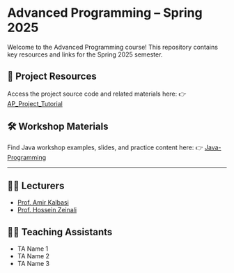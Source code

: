 # Advanced Programming – Spring 2025

Welcome to the Advanced Programming course! This repository contains key resources and links for the Spring 2025 semester.

## 🔗 Project Resources

Access the project source code and related materials here:
👉 [AP\_Project\_Tutorial](https://github.com/MahdiHaeri/AP_Project_Tutorial)

## 🛠 Workshop Materials

Find Java workshop examples, slides, and practice content here:
👉 [Java-Programming](https://github.com/AUT-Programming/Java-Programming)

---- 
## 👨‍🏫 Lecturers

* [Prof. Amir Kalbasi](https://www.linkedin.com/in/amir-kalbasi-2235a271)
* [Prof. Hossein Zeinali](https://www.linkedin.com/in/hossein-zeinali-2342aa78)

## 👨‍💻 Teaching Assistants

* TA Name 1
* TA Name 2
* TA Name 3

<!-- Add more as needed -->
